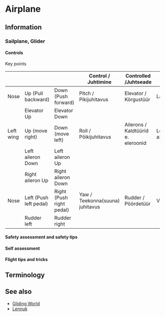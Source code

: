 # Airplane

## Information

### Sailplane, Glider

#### Controls

Key points

|           |                        |                          | Control / Juhtimine             | Controlled /Juhtseade              |                   |
|-----------|------------------------|--------------------------|---------------------------------|------------------------------------|-------------------|
| Nose      | Up (Pull backward)     | Down (Push forward)      | Pitch / Pikijuhitavus           | Elevator / Kõrgustüür              | Lateral axis      |
|           | Elevator Up            | Elevator Down            |                                 |                                    |                   |
| Left wing | Up (move right)        | Down (move left)         | Roll / Põikijuhitavus           | Ailerons / Kaldtüürid e. eleroonid | Longitudinal axis |
|           | Left aileron Down      | Left aileron Up          |                                 |                                    |                   |
|           | Right aileron Up       | Right aileron Down       |                                 |                                    |                   |
| Nose      | Left (Push left pedal) | Right (Push right pedal) | Yaw / Teekonna(suuna) juhitavus | Rudder / Pöördetüür                | Vertical axis     |
|           | Rudder left            | Rudder right             |                                 |                                    |                   |

#### Safety assessment and safety tips

#### Self assessment

#### Flight tips and tricks

## Terminology

## See also

* [Gliding World](https://gliding.world/)
* [Lennuk](https://et.wikipedia.org/wiki/Lennuk)
